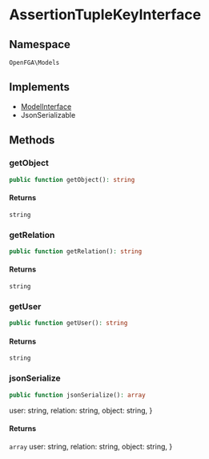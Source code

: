 # AssertionTupleKeyInterface


## Namespace
`OpenFGA\Models`

## Implements
* [ModelInterface](Models/ModelInterface.md)
* JsonSerializable

## Methods
### getObject

```php
public function getObject(): string
```



#### Returns
`string` 

### getRelation

```php
public function getRelation(): string
```



#### Returns
`string` 

### getUser

```php
public function getUser(): string
```



#### Returns
`string` 

### jsonSerialize

```php
public function jsonSerialize(): array
```

user: string, relation: string, object: string, }


#### Returns
`array` user: string, relation: string, object: string, }

